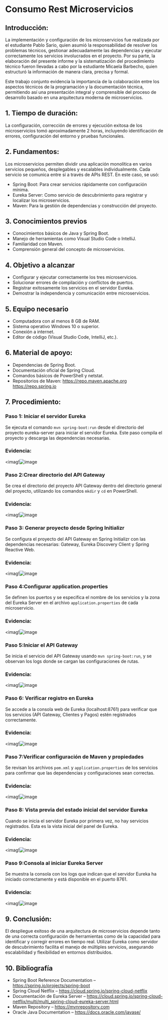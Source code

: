 
# Consumo Rest Microservicios
## Introducción:
La implementación y configuración de los microservicios fue realizada por el estudiante Pablo Sario, quien asumió la responsabilidad de resolver los problemas técnicos, gestionar adecuadamente las dependencias y ejecutar correctamente los servicios involucrados en el proyecto. Por su parte, la elaboración del presente informe y la sistematización del procedimiento técnico fueron llevadas a cabo por la estudiante Micaela Barbecho, quien estructuró la información de manera clara, precisa y formal.

Este trabajo conjunto evidencia la importancia de la colaboración entre los aspectos técnicos de la programación y la documentación técnica, permitiendo así una presentación integral y comprensible del proceso de desarrollo basado en una arquitectura moderna de microservicios.
## 1. Tiempo de duración:
La configuración, corrección de errores y ejecución exitosa de los microservicios tomó aproximadamente 2 horas, incluyendo identificación de errores, configuración del entorno y pruebas funcionales.
## 2. Fundamentos:
Los microservicios permiten dividir una aplicación monolítica en varios servicios pequeños, desplegables y escalables individualmente. Cada servicio se comunica entre sí a través de APIs REST. En este caso, se usó:
- Spring Boot: Para crear servicios rápidamente con configuración mínima.
- Eureka Server: Como servicio de descubrimiento para registrar y localizar los microservicios.
- Maven: Para la gestión de dependencias y construcción del proyecto.
## 3. Conocimientos previos
- Conocimientos básicos de Java y Spring Boot.
- Manejo de herramientas como Visual Studio Code o IntelliJ.
- Familiaridad con Maven.
- Comprensión general del concepto de microservicios.
## 4. Objetivo a alcanzar
- Configurar y ejecutar correctamente los tres microservicios.
- Solucionar errores de compilación y conflictos de puertos.
- Registrar exitosamente los servicios en el servidor Eureka.
- Demostrar la independencia y comunicación entre microservicios.
## 5. Equipo necesario
- Computadora con al menos 8 GB de RAM.
- Sistema operativo Windows 10 o superior.
- Conexión a internet.
- Editor de código (Visual Studio Code, IntelliJ, etc.).
## 6. Material de apoyo:
- Dependencias de Spring Boot.
- Documentación oficial de Spring Cloud.
- Comandos básicos de PowerShell y netstat.
- Repositorios de Maven:
https://repo.maven.apache.org
https://repo.spring.io
## 7. Procedimiento:
### Paso 1: Iniciar el servidor Eureka
Se ejecuta el comando `mvn spring-boot:run` desde el directorio del proyecto eureka-server para iniciar el servidor Eureka. Este paso compila el proyecto y descarga las dependencias necesarias.

### Evidencia:
<imag!![image](https://github.com/user-attachments/assets/37edee3f-10ac-4a9c-9349-3f32b044bf73)

### Paso 2:Crear directorio del API Gateway
Se crea el directorio del proyecto API Gateway dentro del directorio general del proyecto, utilizando los comandos `mkdir` y `cd` en PowerShell.
### Evidencia:
<imag!![image](https://github.com/user-attachments/assets/83e7d51d-8253-4aff-ac1f-fa04a622eed2)

### Paso 3: Generar proyecto desde Spring Initializr
Se configura el proyecto del API Gateway en Spring Initializr con las dependencias necesarias: Gateway, Eureka Discovery Client y Spring Reactive Web.
### Evidencia:
<imag!![image](https://github.com/user-attachments/assets/4f192d94-04ef-44b6-8062-e27272bb9a73)

### Paso 4:Configurar application.properties
Se definen los puertos y se especifica el nombre de los servicios y la zona del Eureka Server en el archivo `application.properties` de cada microservicio.
### Evidencia:
<imag!![image](https://github.com/user-attachments/assets/5d699145-e7f1-4481-9ce1-3b7af84d7e8a)

### Paso 5:Iniciar el API Gateway
Se inicia el servicio del API Gateway usando `mvn spring-boot:run`, y se observan los logs donde se cargan las configuraciones de rutas.
### Evidencia:
<imag!![image](https://github.com/user-attachments/assets/cada2693-35ef-4685-9991-9c91588dac33)

### Paso 6: Verificar registro en Eureka
Se accede a la consola web de Eureka (localhost:8761) para verificar que los servicios (API Gateway, Clientes y Pagos) estén registrados correctamente.
### Evidencia:
<imag!![image](https://github.com/user-attachments/assets/24675fde-7bc1-48bd-aa87-31e0e0972fa6)

### Paso 7:Verificar configuración de Maven y propiedades
Se revisan los archivos `pom.xml` y `application.properties` de los servicios para confirmar que las dependencias y configuraciones sean correctas.
### Evidencia:
<imag!![image](https://github.com/user-attachments/assets/6c608f07-ee26-41ee-a781-15e96006baaa)

### Paso 8: Vista previa del estado inicial del servidor Eureka
Cuando se inicia el servidor Eureka por primera vez, no hay servicios registrados. Esta es la vista inicial del panel de Eureka.
### Evidencia:
<imag!![image](https://github.com/user-attachments/assets/3b8d1f11-43fe-40de-b895-396b34a4ac88)

### Paso 9:Consola al iniciar Eureka Server
Se muestra la consola con los logs que indican que el servidor Eureka ha iniciado correctamente y está disponible en el puerto 8761.
### Evidencia:
<imag!![image](https://github.com/user-attachments/assets/509c3e19-3894-4b41-8eba-2c4cd8b6d4e7)

## 9. Conclusión:
El despliegue exitoso de una arquitectura de microservicios depende tanto de una correcta configuración de herramientas como de la capacidad para identificar y corregir errores en tiempo real. Utilizar Eureka como servidor de descubrimiento facilita el manejo de múltiples servicios, asegurando escalabilidad y flexibilidad en entornos distribuidos.
## 10. Bibliografía
- Spring Boot Reference Documentation – https://spring.io/projects/spring-boot
- Spring Cloud Netflix – https://cloud.spring.io/spring-cloud-netflix
- Documentación de Eureka Server – https://cloud.spring.io/spring-cloud-netflix/multi/multi_spring-cloud-eureka-server.html
- Maven Repository – https://mvnrepository.com
- Oracle Java Documentation – https://docs.oracle.com/javase/

